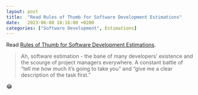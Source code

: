 ```yaml
---
layout: post
title:  "Read Rules of Thumb for Software Development Estimations"
date:   2023-06-08 18:16:00 +0200
categories: ["Software Development", Estimations]
---
```

Read [Rules of Thumb for Software Development Estimations](https://vadimkravcenko.com/shorts/project-estimates/).

> Ah, software estimation - the bane of many developers’ existence and the scourge of project managers everywhere. A constant battle of “tell me how much it’s going to take you” and “give me a clear description of the task first.”

😂

